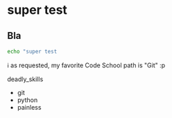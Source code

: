 # super test

## Bla

```bash
echo "super test
```

:information_source: as requested, my favorite Code School path is "Git" :p

deadly_skills
* git
* python
* painless


